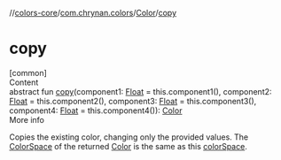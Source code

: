 //[colors-core](../../../index.md)/[com.chrynan.colors](../index.md)/[Color](index.md)/[copy](copy.md)



# copy  
[common]  
Content  
abstract fun [copy](copy.md)(component1: [Float](https://kotlinlang.org/api/latest/jvm/stdlib/kotlin/-float/index.html) = this.component1(), component2: [Float](https://kotlinlang.org/api/latest/jvm/stdlib/kotlin/-float/index.html) = this.component2(), component3: [Float](https://kotlinlang.org/api/latest/jvm/stdlib/kotlin/-float/index.html) = this.component3(), component4: [Float](https://kotlinlang.org/api/latest/jvm/stdlib/kotlin/-float/index.html) = this.component4()): [Color](index.md)  
More info  


Copies the existing color, changing only the provided values. The [ColorSpace](color-space.md) of the returned [Color](index.md) is the same as this [colorSpace](color-space.md).

  



